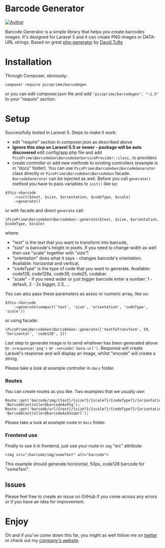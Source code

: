 # Barcode Generator

[![Author](https://secure.gravatar.com/avatar/074618e37f640d13d402830f61092d09?d=identicon&s=50)](https://twitter.com/rweber7912)

Barcode Generator is a simple library that helps you create barcodes images.
It's designed for Laravel 5 and it can create PNG images or DATA-URL strings.
Based on great [php-generator](https://github.com/davidscotttufts/php-barcode) 
by [David Tufts](https://github.com/davidscotttufts)

# Installation

Through Composer, obviously:

```
composer require picoprime/barcodegen
```

or you can edit composer.json file and add `"picoprime/barcodegen": "~1.5"` to 
your "require" section.

# Setup

Successfully tested in Laravel 5. Steps to make it work:

* edit "require" section in composer.json as described above
* **Ignore this step on Laravel 5.5 or newer - package will be auto discovered** 
edit config/app.php file and add `PicoPrime\BarcodeGen\BarcodeGenServiceProvider::class,` 
to providers
* create controller or add new methods to existing controllers (example is in "docs" 
folder). You can use `PicoPrime\BarcodeGen\BarcodeGenerator` class directly or 
`PicoPrime\BarcodeGen\BarcodeGen` facade. `BarcodeGenerator` can be injected as well.
Before you call `generate()` method you have to pass variables to `init()` like so:

```
$this->barcode
    ->init($text, $size, $orientation, $codeType, $scale)
    ->generate()
```

or with facade and direct `generate` call:

```
\PicoPrime\BarcodeGen\BarcodeGen::generate($text, $size, $orientation, $codeType, $scale)
```

where:

* "text" is the text that you want to transform into barcode,
* "size" is barcode's height in pixels. If you need to change width as well then use 
"scale" together with "size"!
* "orientation" does what it says - changes barcode's orientation. Available: 
horizontal and vertical,
* "codeType" is the type of code that you want to generate. Available: code128, 
code128a, code39, code25, codabar.
* "scale" - if you need wider or just bigger barcode enter a number: 1 - default, 
2 - 2x bigger, 2.5, ...

You can also pass these parameters as assoc or numeric array, like so:

```
$this->barcode
    ->generate(compact('text', 'size', 'orientation', 'codeType', 'scale'))
```

or using facade:

```
\PicoPrime\BarcodeGen\BarcodeGen::generate(['textToTransform', 50, 'horizontal', 'code128', 1])
```

Last step to generate image is to send whatever has been generated above 
to `->response('png')` or `->encode('data-url')`.
Response will create Laravel's response and will display an image, whilst 
"encode" will create a string.

Please take a look at example controller in `docs` folder.


### Routes

You can create routes as you like. Two examples that we usually use:

```
Route::get('barcode/img/{text}/{size?}/{scale?}/{codeType?}/{orientation?}', 'BarcodeController@barcodeAsPng');
Route::get('barcode/url/{text}/{size?}/{scale?}/{codeType?}/{orientation?}', 'BarcodeController@barcodeAsDataUrl');
```

Please take a look at example route in `docs` folder.


### Frontend use

Finally to use it in frontend, just use your route in `img` "src" attribute:

```
<img src="/barcode/img/someText" alt="barcode">
```

This example should generate horizontal, 50px, code128 barcode for "someText".


## Issues

Please feel free to create an issue on GitHub if you come across any errors or if you
have an idea for improvement.


# Enjoy

Oh and if you've come down this far, you might as well follow me on [twitter](https://twitter.com/rweber7912)
or check out my [company's website](https://picoprime.com).
